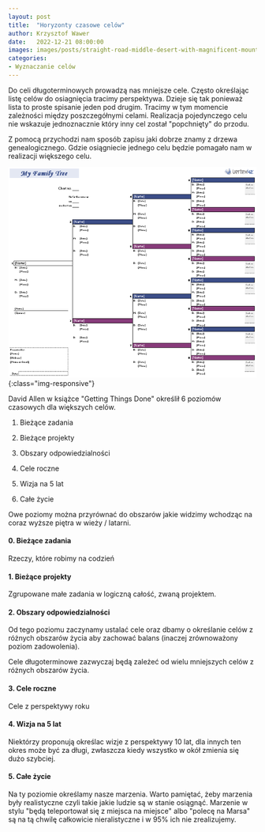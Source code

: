 ```yaml
---
layout: post
title:  "Horyzonty czasowe celów"
author: Krzysztof Wawer
date:   2022-12-21 08:00:00
images: images/posts/straight-road-middle-desert-with-magnificent-mountains-sunset.jpg
categories:
- Wyznaczanie celów
---
```


Do celi długoterminowych prowadzą nas mniejsze cele. Często określając listę celów do osiagnięcia tracimy perspektywa. Dzieje się tak ponieważ lista to proste spisanie jeden pod drugim. Tracimy w tym momencie zależności między poszczegółnymi celami. Realizacja pojedynczego celu nie wskazuje jednoznacznie który inny cel został "popchnięty" do przodu.

Z pomocą przychodzi nam sposób zapisu jaki dobrze znamy z drzewa genealogicznego. Gdzie osiągniecie jednego celu będzie pomagało nam w realizacji większego celu.

![drzewo-genealogiczne](/images/posts/family-tree-template_landscape.png){:class="img-responsive"}

David Allen w książce "Getting Things Done" określił 6 poziomów czasowych dla większych celów.

1. Bieżące zadania

2. Bieżące projekty

3. Obszary odpowiedzialności

4. Cele roczne

5. Wizja na 5 lat

6. Całe życie

Owe poziomy można przyrównać do obszarów jakie widzimy wchodząc na coraz wyższe piętra w wieży / latarni.


#### 0. Bieżące zadania

Rzeczy, które robimy na codzień

#### 1. Bieżące projekty

Zgrupowane małe zadania w logiczną całość, zwaną projektem.

#### 2. Obszary odpowiedzialności

Od tego poziomu zaczynamy ustalać cele oraz dbamy o określanie celów z różnych obszarów życia aby zachować balans (inaczej zrównoważony poziom zadowolenia).

Cele długoterminowe zazwyczaj będą zależeć od wielu mniejszych celów z różnych obszarów życia.

#### 3. Cele roczne

Cele z perspektywy roku

#### 4. Wizja na 5 lat

Niektórzy proponują określac wizje z perspektywy 10 lat, dla innych ten okres może być za długi, zwłaszcza kiedy wszystko w okół zmienia się dużo szybciej.

#### 5. Całe życie

Na ty poziomie określamy nasze marzenia. Warto pamiętać, żeby marzenia były realistyczne czyli takie jakie ludzie są w stanie osiągnąć. Marzenie w stylu "będą teleportował się z miejsca na miejsce" albo "polecę na Marsa" są na tą chwilę całkowicie nieralistyczne i w 95% ich nie zrealizujemy.
